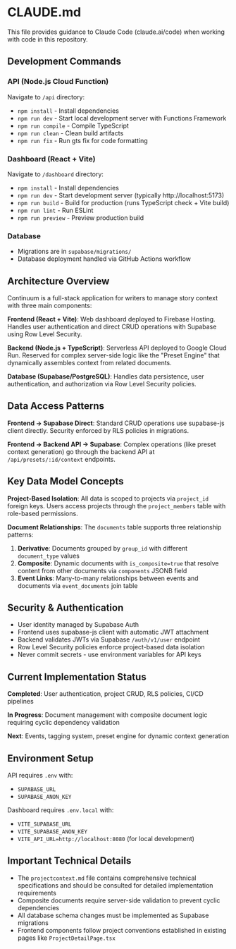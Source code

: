 # CLAUDE.md

This file provides guidance to Claude Code (claude.ai/code) when working with code in this repository.

## Development Commands

### API (Node.js Cloud Function)
Navigate to `/api` directory:
- `npm install` - Install dependencies
- `npm run dev` - Start local development server with Functions Framework
- `npm run compile` - Compile TypeScript
- `npm run clean` - Clean build artifacts
- `npm run fix` - Run gts fix for code formatting

### Dashboard (React + Vite)
Navigate to `/dashboard` directory:
- `npm install` - Install dependencies  
- `npm run dev` - Start development server (typically http://localhost:5173)
- `npm run build` - Build for production (runs TypeScript check + Vite build)
- `npm run lint` - Run ESLint
- `npm run preview` - Preview production build

### Database
- Migrations are in `supabase/migrations/`
- Database deployment handled via GitHub Actions workflow

## Architecture Overview

Continuum is a full-stack application for writers to manage story context with three main components:

**Frontend (React + Vite)**: Web dashboard deployed to Firebase Hosting. Handles user authentication and direct CRUD operations with Supabase using Row Level Security.

**Backend (Node.js + TypeScript)**: Serverless API deployed to Google Cloud Run. Reserved for complex server-side logic like the "Preset Engine" that dynamically assembles context from related documents.

**Database (Supabase/PostgreSQL)**: Handles data persistence, user authentication, and authorization via Row Level Security policies.

## Data Access Patterns

**Frontend → Supabase Direct**: Standard CRUD operations use supabase-js client directly. Security enforced by RLS policies in migrations.

**Frontend → Backend API → Supabase**: Complex operations (like preset context generation) go through the backend API at `/api/presets/:id/context` endpoints.

## Key Data Model Concepts

**Project-Based Isolation**: All data is scoped to projects via `project_id` foreign keys. Users access projects through the `project_members` table with role-based permissions.

**Document Relationships**: The `documents` table supports three relationship patterns:
1. **Derivative**: Documents grouped by `group_id` with different `document_type` values
2. **Composite**: Dynamic documents with `is_composite=true` that resolve content from other documents via `components` JSONB field
3. **Event Links**: Many-to-many relationships between events and documents via `event_documents` join table

## Security & Authentication

- User identity managed by Supabase Auth
- Frontend uses supabase-js client with automatic JWT attachment
- Backend validates JWTs via Supabase `/auth/v1/user` endpoint
- Row Level Security policies enforce project-based data isolation
- Never commit secrets - use environment variables for API keys

## Current Implementation Status

**Completed**: User authentication, project CRUD, RLS policies, CI/CD pipelines

**In Progress**: Document management with composite document logic requiring cyclic dependency validation

**Next**: Events, tagging system, preset engine for dynamic context generation

## Environment Setup

API requires `.env` with:
- `SUPABASE_URL`
- `SUPABASE_ANON_KEY`

Dashboard requires `.env.local` with:
- `VITE_SUPABASE_URL` 
- `VITE_SUPABASE_ANON_KEY`
- `VITE_API_URL=http://localhost:8080` (for local development)

## Important Technical Details

- The `projectcontext.md` file contains comprehensive technical specifications and should be consulted for detailed implementation requirements
- Composite documents require server-side validation to prevent cyclic dependencies
- All database schema changes must be implemented as Supabase migrations
- Frontend components follow project conventions established in existing pages like `ProjectDetailPage.tsx`